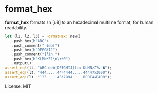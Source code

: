 # format_hex

**format_hex** formats an [u8] to an hexadecimal multiline format, for human readability.

```rust
let (l1, l2, l3) = FormatHex::new()
   .push_hex(b"ABC")
   .push_comment(" deb[")
   .push_hex(b"DEFGHIJ")
   .push_comment("]fin ")
   .push_hex(b"KLMNzZ?\n\r\0")
   .output();
assert_eq!(l1, "ABC deb[DEFGHIJ]fin KLMNzZ?↳←�");
assert_eq!(l2, "444.....4444444.....4444753000");
assert_eq!(l3, "123.....456789A.....BCDEAAFAD0");
```

License: MIT
